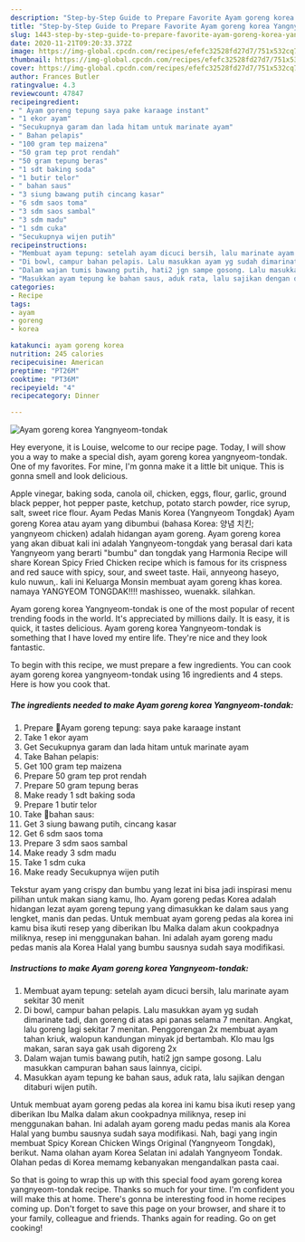 ```yaml
---
description: "Step-by-Step Guide to Prepare Favorite Ayam goreng korea Yangnyeom-tondak"
title: "Step-by-Step Guide to Prepare Favorite Ayam goreng korea Yangnyeom-tondak"
slug: 1443-step-by-step-guide-to-prepare-favorite-ayam-goreng-korea-yangnyeom-tondak
date: 2020-11-21T09:20:33.372Z
image: https://img-global.cpcdn.com/recipes/efefc32528fd27d7/751x532cq70/ayam-goreng-korea-yangnyeom-tondak-foto-resep-utama.jpg
thumbnail: https://img-global.cpcdn.com/recipes/efefc32528fd27d7/751x532cq70/ayam-goreng-korea-yangnyeom-tondak-foto-resep-utama.jpg
cover: https://img-global.cpcdn.com/recipes/efefc32528fd27d7/751x532cq70/ayam-goreng-korea-yangnyeom-tondak-foto-resep-utama.jpg
author: Frances Butler
ratingvalue: 4.3
reviewcount: 47847
recipeingredient:
- " Ayam goreng tepung saya pake karaage instant"
- "1 ekor ayam"
- "Secukupnya garam dan lada hitam untuk marinate ayam"
- " Bahan pelapis"
- "100 gram tep maizena"
- "50 gram tep prot rendah"
- "50 gram tepung beras"
- "1 sdt baking soda"
- "1 butir telor"
- " bahan saus"
- "3 siung bawang putih cincang kasar"
- "6 sdm saos toma"
- "3 sdm saos sambal"
- "3 sdm madu"
- "1 sdm cuka"
- "Secukupnya wijen putih"
recipeinstructions:
- "Membuat ayam tepung: setelah ayam dicuci bersih, lalu marinate ayam sekitar 30 menit"
- "Di bowl, campur bahan pelapis. Lalu masukkan ayam yg sudah dimarinate tadi, dan goreng di atas api panas selama 7 menitan. Angkat, lalu goreng lagi sekitar 7 menitan. Penggorengan 2x membuat ayam tahan kriuk, walopun kandungan minyak jd bertambah. Klo mau lgs makan, saran saya gak usah digoreng 2x"
- "Dalam wajan tumis bawang putih, hati2 jgn sampe gosong. Lalu masukkan campuran bahan saus lainnya, cicipi."
- "Masukkan ayam tepung ke bahan saus, aduk rata, lalu sajikan dengan ditaburi wijen putih."
categories:
- Recipe
tags:
- ayam
- goreng
- korea

katakunci: ayam goreng korea 
nutrition: 245 calories
recipecuisine: American
preptime: "PT26M"
cooktime: "PT36M"
recipeyield: "4"
recipecategory: Dinner

---
```



![Ayam goreng korea Yangnyeom-tondak](https://img-global.cpcdn.com/recipes/efefc32528fd27d7/751x532cq70/ayam-goreng-korea-yangnyeom-tondak-foto-resep-utama.jpg)

Hey everyone, it is Louise, welcome to our recipe page. Today, I will show you a way to make a special dish, ayam goreng korea yangnyeom-tondak. One of my favorites. For mine, I'm gonna make it a little bit unique. This is gonna smell and look delicious.

Apple vinegar, baking soda, canola oil, chicken, eggs, flour, garlic, ground black pepper, hot pepper paste, ketchup, potato starch powder, rice syrup, salt, sweet rice flour. Ayam Pedas Manis Korea (Yangnyeom Tongdak) Ayam goreng Korea atau ayam yang dibumbui (bahasa Korea: 양념 치킨; yangnyeom chicken) adalah hidangan ayam goreng. Ayam goreng korea yang akan dibuat kali ini adalah Yangnyeom-tongdak yang berasal dari kata Yangnyeom yang berarti &#34;bumbu&#34; dan tongdak yang Harmonia Recipe will share Korean Spicy Fried Chicken recipe which is famous for its crispness and red sauce with spicy, sour, and sweet taste. Haii, annyeong haseyo, kulo nuwun,. kali ini Keluarga Monsin membuat ayam goreng khas korea. namaya YANGYEOM TONGDAK!!!! mashisseo, wuenakk. silahkan.

Ayam goreng korea Yangnyeom-tondak is one of the most popular of recent trending foods in the world. It's appreciated by millions daily. It is easy, it is quick, it tastes delicious. Ayam goreng korea Yangnyeom-tondak is something that I have loved my entire life. They're nice and they look fantastic.


To begin with this recipe, we must prepare a few ingredients. You can cook ayam goreng korea yangnyeom-tondak using 16 ingredients and 4 steps. Here is how you cook that.

<!--inarticleads1-->

##### The ingredients needed to make Ayam goreng korea Yangnyeom-tondak:

1. Prepare  🌼Ayam goreng tepung: saya pake karaage instant
1. Take 1 ekor ayam
1. Get Secukupnya garam dan lada hitam untuk marinate ayam
1. Take  Bahan pelapis:
1. Get 100 gram tep maizena
1. Prepare 50 gram tep prot rendah
1. Prepare 50 gram tepung beras
1. Make ready 1 sdt baking soda
1. Prepare 1 butir telor
1. Take  🌻bahan saus:
1. Get 3 siung bawang putih, cincang kasar
1. Get 6 sdm saos toma
1. Prepare 3 sdm saos sambal
1. Make ready 3 sdm madu
1. Take 1 sdm cuka
1. Make ready Secukupnya wijen putih


Tekstur ayam yang crispy dan bumbu yang lezat ini bisa jadi inspirasi menu pilihan untuk makan siang kamu, lho. Ayam goreng pedas Korea adalah hidangan lezat ayam goreng tepung yang dimasukkan ke dalam saus yang lengket, manis dan pedas. Untuk membuat ayam goreng pedas ala korea ini kamu bisa ikuti resep yang diberikan Ibu Malka dalam akun cookpadnya miliknya, resep ini menggunakan bahan. Ini adalah ayam goreng madu pedas manis ala Korea Halal yang bumbu sausnya sudah saya modifikasi. 

<!--inarticleads2-->

##### Instructions to make Ayam goreng korea Yangnyeom-tondak:

1. Membuat ayam tepung: setelah ayam dicuci bersih, lalu marinate ayam sekitar 30 menit
1. Di bowl, campur bahan pelapis. Lalu masukkan ayam yg sudah dimarinate tadi, dan goreng di atas api panas selama 7 menitan. Angkat, lalu goreng lagi sekitar 7 menitan. Penggorengan 2x membuat ayam tahan kriuk, walopun kandungan minyak jd bertambah. Klo mau lgs makan, saran saya gak usah digoreng 2x
1. Dalam wajan tumis bawang putih, hati2 jgn sampe gosong. Lalu masukkan campuran bahan saus lainnya, cicipi.
1. Masukkan ayam tepung ke bahan saus, aduk rata, lalu sajikan dengan ditaburi wijen putih.


Untuk membuat ayam goreng pedas ala korea ini kamu bisa ikuti resep yang diberikan Ibu Malka dalam akun cookpadnya miliknya, resep ini menggunakan bahan. Ini adalah ayam goreng madu pedas manis ala Korea Halal yang bumbu sausnya sudah saya modifikasi. Nah, bagi yang ingin membuat Spicy Korean Chicken Wings Original (Yangnyeom Tongdak), berikut. Nama olahan ayam Korea Selatan ini adalah Yangnyeom Tondak. Olahan pedas di Korea memamg kebanyakan mengandalkan pasta caai. 

So that is going to wrap this up with this special food ayam goreng korea yangnyeom-tondak recipe. Thanks so much for your time. I'm confident you will make this at home. There's gonna be interesting food in home recipes coming up. Don't forget to save this page on your browser, and share it to your family, colleague and friends. Thanks again for reading. Go on get cooking!
